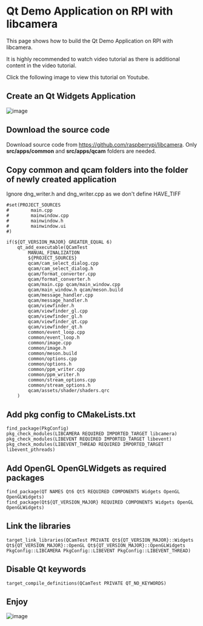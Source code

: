 # Qt Demo Application on RPI with libcamera
This page shows how to build the Qt Demo Application on RPI with libcamera. 

It is highly recommended to watch video tutorial as there is additional content in the video tutorial.

Click the following image to view this tutorial on Youtube.

## Create an Qt Widgets Application
![image](https://github.com/user-attachments/assets/3d1fb799-b80b-451b-afd0-d1f6a776da18)

## Download the source code
Download source code from https://github.com/raspberrypi/libcamera. 
Only **src/apps/common** and **src/apps/qcam** folders are needed.

## Copy **common** and **qcam** folders into the folder of newly created application
Ignore dng_writer.h and dng_writer.cpp as we don't define HAVE_TIFF
```
#set(PROJECT_SOURCES
#        main.cpp
#        mainwindow.cpp
#        mainwindow.h
#        mainwindow.ui
#)

if(${QT_VERSION_MAJOR} GREATER_EQUAL 6)
    qt_add_executable(QCamTest
        MANUAL_FINALIZATION
        ${PROJECT_SOURCES}
        qcam/cam_select_dialog.cpp
        qcam/cam_select_dialog.h
        qcam/format_converter.cpp
        qcam/format_converter.h
        qcam/main.cpp qcam/main_window.cpp
        qcam/main_window.h qcam/meson.build
        qcam/message_handler.cpp
        qcam/message_handler.h
        qcam/viewfinder.h
        qcam/viewfinder_gl.cpp
        qcam/viewfinder_gl.h
        qcam/viewfinder_qt.cpp
        qcam/viewfinder_qt.h
        common/event_loop.cpp
        common/event_loop.h
        common/image.cpp
        common/image.h
        common/meson.build
        common/options.cpp
        common/options.h
        common/ppm_writer.cpp
        common/ppm_writer.h
        common/stream_options.cpp
        common/stream_options.h
        qcam/assets/shader/shaders.qrc
    )
```

## Add pkg config to **CMakeLists.txt**
```
find_package(PkgConfig)
pkg_check_modules(LIBCAMERA REQUIRED IMPORTED_TARGET libcamera)
pkg_check_modules(LIBEVENT REQUIRED IMPORTED_TARGET libevent)
pkg_check_modules(LIBEVENT_THREAD REQUIRED IMPORTED_TARGET libevent_pthreads)
```

## Add **OpenGL OpenGLWidgets** as required packages
```
find_package(QT NAMES Qt6 Qt5 REQUIRED COMPONENTS Widgets OpenGL OpenGLWidgets)
find_package(Qt${QT_VERSION_MAJOR} REQUIRED COMPONENTS Widgets OpenGL OpenGLWidgets)
```

## Link the libraries
```
target_link_libraries(QCamTest PRIVATE Qt${QT_VERSION_MAJOR}::Widgets Qt${QT_VERSION_MAJOR}::OpenGL Qt${QT_VERSION_MAJOR}::OpenGLWidgets PkgConfig::LIBCAMERA PkgConfig::LIBEVENT PkgConfig::LIBEVENT_THREAD)
```

## Disable Qt keywords
```
target_compile_definitions(QCamTest PRIVATE QT_NO_KEYWORDS)
```

## Enjoy
![image](https://github.com/user-attachments/assets/d8603a98-a0b4-4448-9aa4-d3149f28b4c3)
